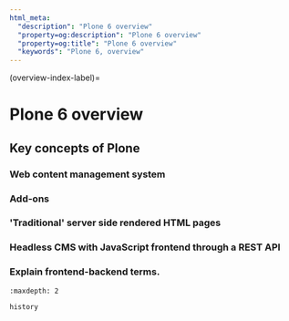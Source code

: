 ```yaml
---
html_meta:
  "description": "Plone 6 overview"
  "property=og:description": "Plone 6 overview"
  "property=og:title": "Plone 6 overview"
  "keywords": "Plone 6, overview"
---
```


(overview-index-label)=

# Plone 6 overview 

## Key concepts of Plone

### Web content management system

### Add-ons

### 'Traditional' server side rendered HTML pages

### Headless CMS with JavaScript frontend through a REST API

### Explain frontend-backend terms.


```{toctree}
:maxdepth: 2

history
```
